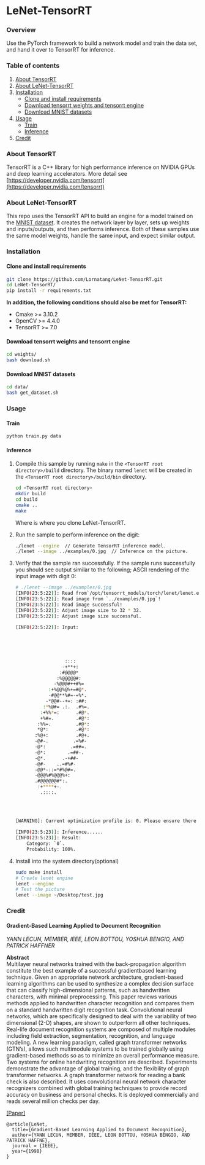 # LeNet-TensorRT

### Overview
Use the PyTorch framework to build a network model and train the data set, and hand it over to TensorRT for inference.

### Table of contents
1. [About TensorRT](#about-tensorrt)
2. [About LeNet-TensorRT](#about-lenet-tensorrt)
2. [Installation](#installation)
    * [Clone and install requirements](#clone-and-install-requirements)
    * [Download tensorrt weights and tensorrt engine](#download-tensorrt-weights-and-tensorrt-engine)
    * [Download MNIST datasets](#download-mnist-datasets)
3. [Usage](#usage)
    * [Train](#train)
    * [Inference](#inference)
4. [Credit](#credit) 

### About TensorRT
TensorRT is a C++ library for high performance inference on NVIDIA GPUs and deep learning accelerators. 
More detail see [https://developer.nvidia.com/tensorrt](https://developer.nvidia.com/tensorrt)

### About LeNet-TensorRT
This repo uses the TensorRT API to build an engine for a model trained on the [MNIST dataset](http://yann.lecun.com/exdb/mnist/). 
It creates the network layer by layer, sets up weights and inputs/outputs, and then performs inference. 
Both of these samples use the same model weights, handle the same input, and expect similar output.

### Installation

#### Clone and install requirements
```bash
git clone https://github.com/Lornatang/LeNet-TensorRT.git
cd LeNet-TensorRT/
pip install -r requirements.txt
```

**In addition, the following conditions should also be met for TensorRT:**

- Cmake >= 3.10.2
- OpenCV >= 4.4.0
- TensorRT >= 7.0

#### Download tensorrt weights and tensorrt engine
```bash
cd weights/
bash download.sh
```

#### Download MNIST datasets
```bash
cd data/
bash get_dataset.sh
```

### Usage

#### Train

```bash
python train.py data
```

#### Inference

1. Compile this sample by running `make` in the `<TensorRT root directory>/build` directory. The binary named `lenet` will be created in the `<TensorRT root directory>/build/bin` directory.
    ```bash
    cd <TensorRT root directory>
    mkdir build
    cd build
    cmake ..
    make
    ```

    Where <TensorRT root directory> is where you clone LeNet-TensorRT.

2. Run the sample to perform inference on the digit:
    ```bash
	./lenet --engine  // Generate TensorRT inference model.
    ./lenet --image ../examples/0.jpg  // Inference on the picture. 
	```
   
3. Verify that the sample ran successfully. If the sample runs successfully you should see output similar to the following; ASCII rendering of the input image with digit 0:
    ```bash
    # ./lenet --image ../examples/0.jpg 
    [INFO(23:5:22)]: Read from`/opt/tensorrt_models/torch/lenet/lenet.engine` inference engine.
    [INFO(23:5:22)]: Read image from `../examples/0.jpg`!
    [INFO(23:5:22)]: Read image successful! 
    [INFO(23:5:22)]: Adjust image size to 32 * 32.
    [INFO(23:5:22)]: Adjust image size successful.
    
    [INFO(23:5:22)]: Input:
    
                                    
                                    
                                    
                                    
                      ::::          
                     -+**+:         
                    :#@@@@*         
                   :%@@@@@#:        
                  -%@@@#++#%=       
                :+%@@%@%+=#@*.      
                -#@@**%#=-=%*.      
               -*@@#--+=: :##:      
              :*%@#= .:.  .#%=.     
             :+%%*=:      .#@*.     
             +%#=.        .#@*:     
            :%%=.         .#@*:     
            *@*:          .#@*:     
           :%@+:          .#@+.     
           -@#-.         .=%#-      
           -@*:         .=##=.      
           -@*:        .=##-.       
           -@*.      .-+##-         
           -@#-    ..=#%#-          
           -@@*-::=*#%@#=.          
           -@@@%#%@@@%+:            
           .#@@@@@@#*:.             
            :+****+-.               
             .::::.                 
                                    
                                    
                                    
                                    
    [WARNING]: Current optimization profile is: 0. Please ensure there are no enqueued operations pending in this context prior to switching profiles
    
    [INFO(23:5:23)]: Inference......
    [INFO(23:5:23)]: Result: 
        Category: `0`.
        Probability: 100%.

    ```
  
4. Install into the system directory(optional)
    ```bash
    sudo make install
    # Create lenet engine
    lenet --engine
    # Test the picture
    lenet --image ~/Desktop/test.jpg
    ```

### Credit

#### Gradient-Based Learning Applied to Document Recognition
_YANN LECUN, MEMBER, IEEE, LEON BOTTOU, YOSHUA BENGIO, AND PATRICK HAFFNER_ <br>

**Abstract** <br>
Multilayer neural networks trained with the back-propagation
algorithm constitute the best example of a successful gradientbased learning technique. Given an appropriate network
architecture, gradient-based learning algorithms can be used
to synthesize a complex decision surface that can classify
high-dimensional patterns, such as handwritten characters, with
minimal preprocessing. This paper reviews various methods
applied to handwritten character recognition and compares them
on a standard handwritten digit recognition task. Convolutional
neural networks, which are specifically designed to deal with
the variability of two dimensional (2-D) shapes, are shown to
outperform all other techniques.
Real-life document recognition systems are composed of multiple
modules including field extraction, segmentation, recognition,
and language modeling. A new learning paradigm, called graph
transformer networks (GTN’s), allows such multimodule systems
to be trained globally using gradient-based methods so as to
minimize an overall performance measure.
Two systems for online handwriting recognition are described.
Experiments demonstrate the advantage of global training, and
the flexibility of graph transformer networks.
A graph transformer network for reading a bank check is
also described. It uses convolutional neural network character
recognizers combined with global training techniques to provide
record accuracy on business and personal checks. It is deployed
commercially and reads several million checks per day.

[[Paper]](https://pdfs.semanticscholar.org/62d7/9ced441a6c78dfd161fb472c5769791192f6.pdf)

```
@article{LeNet,
  title={Gradient-Based Learning Applied to Document Recognition},
  author={YANN LECUN, MEMBER, IEEE, LEON BOTTOU, YOSHUA BENGIO, AND PATRICK HAFFNE},
  journal = {IEEE},
  year={1998}
}
```
